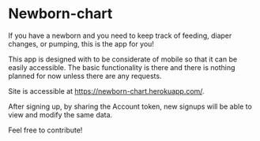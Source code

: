 # Newborn-chart

If you have a newborn and you need to keep track of feeding, diaper changes, or pumping, this is the app for you!

This app is designed with to be considerate of mobile so that it can be easily accessible. The basic functionality is there and there is nothing planned for now unless there are any requests.

Site is accessible at https://newborn-chart.herokuapp.com/.

After signing up, by sharing the Account token, new signups will be able to view and modify the same data.

Feel free to contribute!

